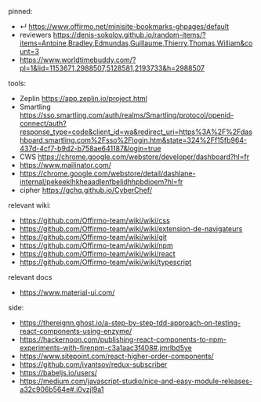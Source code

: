 

pinned:
- ↵ https://www.offirmo.net/minisite-bookmarks-ghpages/default
- reviewers https://denis-sokolov.github.io/random-items/?items=Antoine,Bradley,Edmundas,Guillaume,Thierry,Thomas,William&count=3
- https://www.worldtimebuddy.com/?pl=1&lid=1153671,2988507,5128581,2193733&h=2988507



tools:
- Zeplin https://app.zeplin.io/project.html
- Smartling https://sso.smartling.com/auth/realms/Smartling/protocol/openid-connect/auth?response_type=code&client_id=wa&redirect_uri=https%3A%2F%2Fdashboard.smartling.com%2Fsso%2Flogin.htm&state=324%2Ff15fb964-437d-4cf7-b9d2-b758ae641187&login=true
- CWS https://chrome.google.com/webstore/developer/dashboard?hl=fr
- https://www.mailinator.com/
- https://chrome.google.com/webstore/detail/dashlane-internal/pekeeklhkheaadlenfbelidhhpbdioem?hl=fr
- cipher https://gchq.github.io/CyberChef/


relevant wiki:
- https://github.com/Offirmo-team/wiki/wiki/css
- https://github.com/Offirmo-team/wiki/wiki/extension-de-navigateurs
- https://github.com/Offirmo-team/wiki/wiki/git
- https://github.com/Offirmo-team/wiki/wiki/npm
- https://github.com/Offirmo-team/wiki/wiki/react
- https://github.com/Offirmo-team/wiki/wiki/typescript

relevant docs
- https://www.material-ui.com/

side:
- https://thereignn.ghost.io/a-step-by-step-tdd-approach-on-testing-react-components-using-enzyme/
- https://hackernoon.com/publishing-react-components-to-npm-experiments-with-firenpm-c3a1aac3f408#.jmrlbd5ye
- https://www.sitepoint.com/react-higher-order-components/
- https://github.com/ivantsov/redux-subscriber
- https://babeljs.io/users/
- https://medium.com/javascript-studio/nice-and-easy-module-releases-a32c906b564e#.i0vzjl9a1
